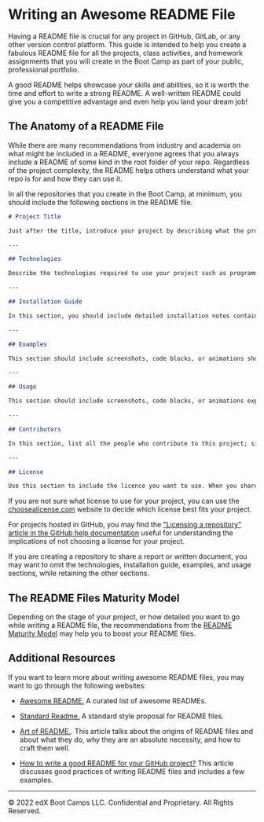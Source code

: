 # Writing an Awesome README File

Having a README file is crucial for any project in GitHub, GitLab, or any other version control platform. This guide is intended to help you create a fabulous README file for all the projects, class activities, and homework assignments that you will create in the Boot Camp as part of your public, professional portfolio.

A good README helps showcase your skills and abilities, so it is worth the time and effort to write a strong README. A well-written README could give you a competitive advantage and even help you land your dream job!

## The Anatomy of a README File

While there are many recommendations from industry and academia on what might be included in a README, everyone agrees that you always include a README of some kind in the root folder of your repo. Regardless of the project complexity, the README helps others understand what your repo is for and how they can use it.

In all the repositories that you create in the Boot Camp, at minimum, you should include the following sections in the README file.

```markdown
# Project Title

Just after the title, introduce your project by describing what the project is about, what problem inspired you to create this project, and/or what the main benefit for the potential user of your project might be.

---

## Technologies

Describe the technologies required to use your project such as programming languages, libraries, frameworks, and operating systems. Be sure to include the specific versions of any critical dependencies that you have used in the stable version of your project.

---

## Installation Guide

In this section, you should include detailed installation notes containing code blocks and screenshots.

---

## Examples

This section should include screenshots, code blocks, or animations showing how your project works.

---

## Usage

This section should include screenshots, code blocks, or animations explaining how to use your project.

---

## Contributors

In this section, list all the people who contribute to this project; since you may want to be reached by recruiters or potential collaborators, include your contact e-mail, and optionally your LinkedIn or Twitter profile.

---

## License

Use this section to include the licence you want to use. When you share a project on a repository, especially a public one, it's important to choose the right license to specify to others what they can and can not do with your source code and files.


```

If you are not sure what license to use for your project, you can use the [choosealicense.com](https://choosealicense.com/) website to decide which license best fits your project.

For projects hosted in GitHub, you may find the ["Licensing a repository" article in the GitHub help documentation](https://help.github.com/en/github/creating-cloning-and-archiving-repositories/licensing-a-repository) useful for understanding the implications of not choosing a license for your project.

If you are creating a repository to share a report or written document, you may want to omit the technologies, installation guide, examples, and usage sections, while retaining the other sections.

## The README Files Maturity Model

Depending on the stage of your project, or how detailed you want to go while writing a README file, the recommendations from the [README Maturity Model](https://github.com/LappleApple/feedmereadmes/blob/master/README-maturity-model.md#readme-maturity-model) may help you to boost your README files.

## Additional Resources

If you want to learn more about writing awesome README files, you may want to go through the following websites:

* [Awesome README.](https://github.com/matiassingers/awesome-readme) A curated list of awesome READMEs.

* [Standard Readme.](https://github.com/RichardLitt/standard-readme) A standard style proposal for README files.

* [Art of README.](https://github.com/noffle/art-of-readme). This article talks about the origins of README files and about what they do, why they are an absolute necessity, and how to craft them well.

* [How to write a good README for your GitHub project?](https://bulldogjob.com/news/449-how-to-write-a-good-readme-for-your-github-project) This article discusses good practices of writing README files and includes a few examples.

---
© 2022 edX Boot Camps LLC. Confidential and Proprietary. All Rights Reserved.
